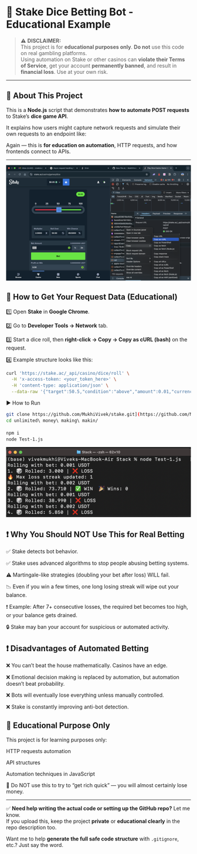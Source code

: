 # 🎲 Stake Dice Betting Bot - Educational Example

> ⚠️ **DISCLAIMER:**  
> This project is for **educational purposes only**. **Do not** use this code on real gambling platforms.  
> Using automation on Stake or other casinos can **violate their Terms of Service**, get your account **permanently banned**, and result in **financial loss**. Use at your own risk.

---

## 📌 About This Project
This is a **Node.js** script that demonstrates **how to automate POST requests** to Stake’s **dice game API**.

It explains how users might capture network requests and simulate their own requests to an endpoint like:



Again — this is **for education on automation**, HTTP requests, and how frontends connect to APIs.

---

![Network Tab Example](img/stack.png)

## 📸 How to Get Your Request Data (Educational)

1️⃣ Open **Stake** in **Google Chrome**.

2️⃣ Go to **Developer Tools → Network** tab.

3️⃣ Start a dice roll, then **right-click → Copy → Copy as cURL (bash)** on the request.

4️⃣ Example structure looks like this:

```bash
curl 'https://stake.ac/_api/casino/dice/roll' \
  -H 'x-access-token: <your_token_here>' \
  -H 'content-type: application/json' \
  --data-raw '{"target":50.5,"condition":"above","amount":0.01,"currency":"usdt"}'

```
▶️ How to Run

```bash
git clone https://github.com/MukhiVivek/stake.git](https://github.com/MukhiVivek/unlimited-moneymaking-stake.git
cd unlimited\ money\ making\ makin/

npm i
node Test-1.js
```
![Network Tab Example](img/terminal.png)

## ❗ Why You Should NOT Use This for Real Betting
✅ Stake detects bot behavior.

✅ Stake uses advanced algorithms to stop people abusing betting systems.

⚠️ Martingale-like strategies (doubling your bet after loss) WILL fail.

📉 Even if you win a few times, one long losing streak will wipe out your balance.

❗ Example: After 7+ consecutive losses, the required bet becomes too high, or your balance gets drained.

🔒 Stake may ban your account for suspicious or automated activity.


## ❗ Disadvantages of Automated Betting

❌ You can’t beat the house mathematically. Casinos have an edge.

❌ Emotional decision making is replaced by automation, but automation doesn’t beat probability.

❌ Bots will eventually lose everything unless manually controlled.

❌ Stake is constantly improving anti-bot detection.

## 🧠 Educational Purpose Only
This project is for learning purposes only:

HTTP requests automation

API structures

Automation techniques in JavaScript

🛑 Do NOT use this to try to “get rich quick” — you will almost certainly lose money.

---

✅ **Need help writing the actual code or setting up the GitHub repo?** Let me know.  
If you upload this, keep the project **private** or **educational clearly** in the repo description too.  

Want me to help **generate the full safe code structure** with `.gitignore`, etc.? Just say the word.

